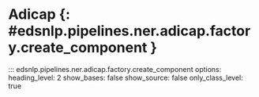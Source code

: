 # Adicap {: #edsnlp.pipelines.ner.adicap.factory.create_component }

::: edsnlp.pipelines.ner.adicap.factory.create_component
    options:
        heading_level: 2
        show_bases: false
        show_source: false
        only_class_level: true
